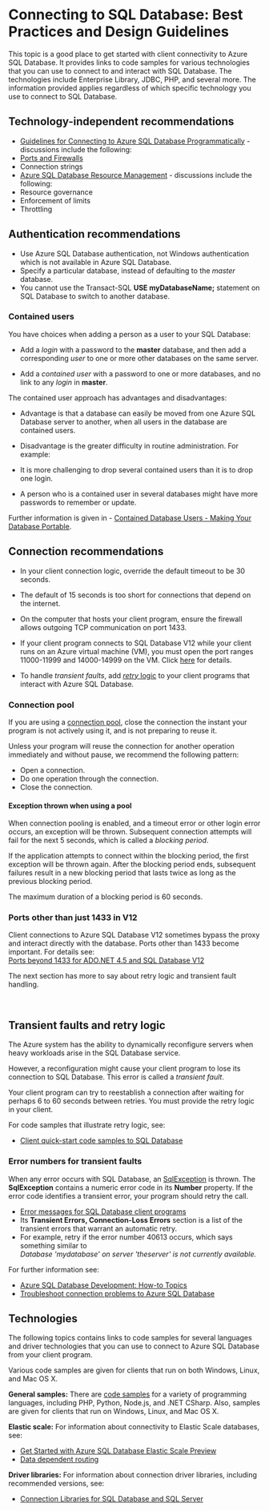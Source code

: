 <properties 
	pageTitle="Connect to SQL Database: Best Practices | Microsoft Azure" 
	description="A starting point topic that gathers together links and best practice recommendations for client programs that connect to Azure SQL Database from technologies such as ADO.NET and PHP." 
	services="sql-database" 
	documentationCenter="" 
	authors="MightyPen" 
	manager="jeffreyg" 
	editor=""/>


<tags 
	ms.service="sql-database" 
	ms.workload="data-management" 
	ms.tgt_pltfrm="na" 
	ms.devlang="na" 
	ms.topic="article" 
	ms.date="10/26/2015" 
	ms.author="genemi"/>


# Connecting to SQL Database: Best Practices and Design Guidelines


This topic is a good place to get started with client connectivity to Azure SQL Database. It provides links to code samples for various technologies that you can use to connect to and interact with SQL Database. The technologies include Enterprise Library, JDBC, PHP, and several more. The information provided applies regardless of which specific technology you use to connect to SQL Database.


<a id="a-tech-independent-recommend" name="a-tech-independent-recommend"></a>

## Technology-independent recommendations


- [Guidelines for Connecting to Azure SQL Database Programmatically](http://msdn.microsoft.com/library/azure/ee336282.aspx) - discussions include the following:
 - [Ports and Firewalls](sql-database-configure-firewall-settings.md/)
 - Connection strings
- [Azure SQL Database Resource Management](https://msdn.microsoft.com/library/azure/dn338083.aspx) - discussions include the following:
 - Resource governance
 - Enforcement of limits
 - Throttling


<a id="b-authentication-recommend" name="b-authentication-recommend"></a>

## Authentication recommendations


- Use Azure SQL Database authentication, not Windows authentication which is not available in Azure SQL Database.
- Specify a particular database, instead of defaulting to the *master* database.
 - You cannot use the Transact-SQL **USE myDatabaseName;** statement on SQL Database to switch to another database.


### Contained users


You have choices when adding a person as a user to your SQL Database:

- Add a *login* with a password to the **master** database, and then add a corresponding *user* to one or more other databases on the same server.

- Add a *contained user* with a password to one or more databases, and no link to any *login* in **master**.


The contained user approach has advantages and disadvantages:

- Advantage is that a database can easily be moved from one Azure SQL Database server to another, when all users in the database are contained users.

- Disadvantage is the greater difficulty in routine administration. For example:
 - It is more challenging to drop several contained users than it is to drop one login.
 - A person who is a contained user in several databases might have more passwords to remember or update.


Further information is given in - [Contained Database Users - Making Your Database Portable](http://msdn.microsoft.com/library/ff929188.aspx).


<a id="c-connection-recommend" name="c-connection-recommend"></a>

## Connection recommendations


- In your client connection logic, override the default timeout to be 30 seconds.
 - The default of 15 seconds is too short for connections that depend on the internet.


- On the computer that hosts your client program, ensure the firewall allows outgoing TCP communication on port 1433.


- If your client program connects to SQL Database V12 while your client runs on an Azure virtual machine (VM), you must open the port ranges 11000-11999 and 14000-14999 on the VM. Click [here](sql-database-develop-direct-route-ports-adonet-v12.md) for details.


- To handle *transient faults*, add [*retry* logic](#TransientFaultsAndRetryLogicGm) to your client programs that interact with Azure SQL Database.


### Connection pool


If you are using a [connection pool](http://msdn.microsoft.com/library/8xx3tyca.aspx), close the connection the instant your program is not actively using it, and is not preparing to reuse it.

Unless your program will reuse the connection for another operation immediately and without pause, we recommend the following pattern:

- Open a connection.
- Do one operation through the connection.
- Close the connection.


#### Exception thrown when using a pool


When connection pooling is enabled, and a timeout error or other login error occurs, an exception will be thrown. Subsequent connection attempts will fail for the next 5 seconds, which is called a *blocking period*.

If the application attempts to connect within the blocking period, the first exception will be thrown again. After the blocking period ends, subsequent failures result in a new blocking period that lasts twice as long as the previous blocking period.

The maximum duration of a blocking period is 60 seconds.


### Ports other than just 1433 in V12


Client connections to Azure SQL Database V12 sometimes bypass the proxy and interact directly with the database. Ports other than 1433 become important. For details see:<br/>
[Ports beyond 1433 for ADO.NET 4.5 and SQL Database V12](sql-database-develop-direct-route-ports-adonet-v12.md)


The next section has more to say about retry logic and transient fault handling.



<a name="TransientFaultsAndRetryLogicGm" id="TransientFaultsAndRetryLogicGm"></a>

&nbsp;

## Transient faults and retry logic


The Azure system has the ability to dynamically reconfigure servers when heavy workloads arise in the SQL Database service.

However, a reconfiguration might cause your client program to lose its connection to SQL Database. This error is called a *transient fault*.

Your client program can try to reestablish a connection after waiting for perhaps 6 to 60 seconds between retries. You must provide the retry logic in your client.

For code samples that illustrate retry logic, see:
- [Client quick-start code samples to SQL Database](sql-database-develop-quick-start-client-code-samples.md)


### Error numbers for transient faults


When any error occurs with SQL Database, an [SqlException](http://msdn.microsoft.com/library/system.data.sqlclient.sqlexception.aspx) is thrown. The **SqlException** contains a numeric error code in its **Number** property. If the error code identifies a transient error, your program should retry the call.


- [Error messages for SQL Database client programs](sql-database-develop-error-messages.md#bkmk_connection_errors)
 - Its **Transient Errors, Connection-Loss Errors** section is a list of the transient errors that warrant an automatic retry.
 - For example, retry if the error number 40613 occurs, which says something similar to<br/>*Database 'mydatabase' on server 'theserver' is not currently available.*


For further information see:
- [Azure SQL Database Development: How-to Topics](http://msdn.microsoft.com/library/azure/ee621787.aspx)
- [Troubleshoot connection problems to Azure SQL Database](http://support.microsoft.com/kb/2980233/)


<a id="e-technologies" name="e-technologies"></a>

## Technologies


The following topics contains links to code samples for several languages and driver technologies that you can use to connect to Azure SQL Database from your client program.


Various code samples are given for clients that run on both Windows, Linux, and Mac OS X.


**General samples:** There are [code samples](sql-database-develop-quick-start-client-code-samples.md) for a variety of programming languages, including PHP, Python, Node.js, and .NET CSharp. Also, samples are given for clients that run on Windows, Linux, and Mac OS X.


**Elastic scale:** For information about connectivity to Elastic Scale databases, see:

- [Get Started with Azure SQL Database Elastic Scale Preview](sql-database-elastic-scale-get-started.md)
- [Data dependent routing](sql-database-elastic-scale-data-dependent-routing.md)


**Driver libraries:** For information about connection driver libraries, including recommended versions, see:

- [Connection Libraries for SQL Database and SQL Server](sql-database-libraries.md)

